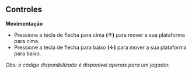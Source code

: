## Controles
**Movimentação**

- Pressione a tecla de flecha para cima **(↑)** para mover a sua plataforma para cima.
- Pressione a tecla de flecha para baixo **(↓)** para mover a sua plataforma para baixo.

_Obs: o código disponibilizado é disponível apenas para um jogador._
